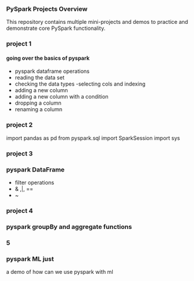 ### PySpark Projects Overview
This repository contains multiple mini-projects and demos to practice and demonstrate core PySpark functionality.


### project 1
#### going over the basics of pyspark
- pyspark dataframe operations
- reading the data set
- checking the data types
-selecting cols and indexing
- adding a new column
- adding a new column with a condition
- dropping a column
- renaming a column

### project 2
import pandas as pd
from pyspark.sql import SparkSession
import sys

### project 3
### pyspark DataFrame
- filter operations
- & ,|, ==
- ~

### project 4 
### pyspark groupBy and aggregate functions

### 5 
###  pyspark ML just 
a demo of how can we use pyspark with ml

